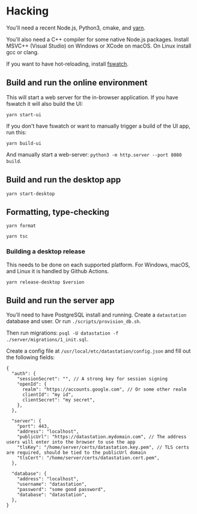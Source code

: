 # Hacking

You'll need a recent Node.js, Python3, cmake, and
[yarn](https://yarnpkg.com/).

You'll also need a C++ compiler for some native Node.js
packages. Install MSVC++ (Visual Studio) on Windows or XCode on
macOS. On Linux install gcc or clang.

If you want to have hot-reloading, install
[fswatch](https://github.com/emcrisostomo/fswatch).

## Build and run the online environment

This will start a web server for the in-browser application. If you
have fswatch it will also build the UI:

```
yarn start-ui
```

If you don't have fswatch or want to manually trigger a build of the UI app, run this:

```
yarn build-ui
```

And manually start a web-server: `python3 -m http.server --port 8080 build`.


## Build and run the desktop app

```
yarn start-desktop
```

## Formatting, type-checking

```
yarn format
```

```
yarn tsc
```

### Building a desktop release

This needs to be done on each supported platform. For Windows, macOS, and Linux it is handled by Github Actions.

```
yarn release-desktop $version
```

## Build and run the server app

You'll need to have PostgreSQL install and running. Create a
`datastation` database and user. Or run `./scripts/provision_db.sh`.

Then run migrations: `psql -U datastation -f
./server/migrations/1_init.sql`.

Create a config file at `/usr/local/etc/datastation/config.json` and
fill out the following fields:

```
{
  "auth": {
    "sessionSecret": "", // A strong key for session signing
    "openId": {
      realm": "https://accounts.google.com", // Or some other realm
      clientId": "my id",
      clientSecret": "my secret",
    },
  },

  "server": {
    "port": 443,
    "address": "localhost",
    "publicUrl": "https://datastation.mydomain.com", // The address users will enter into the browser to use the app
    "tlsKey": "/home/server/certs/datastation.key.pem", // TLS certs are required, should be tied to the publicUrl domain
    "tlsCert": "/home/server/certs/datastation.cert.pem",
  },

  "database": {
    "address": "localhost",
    "username": "datastation",
    "password": "some good password",
    "database": "datastation",
  },
}
```